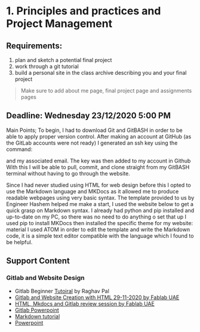 # 1. Principles and practices and Project Management

## Requirements:
1.    plan and sketch a potential final project
2.    work through a git tutorial
3.   build a personal site in the class archive describing you and your final project
>Make sure to add about me page, final project page and assignments pages


## Deadline: Wednesday 23/12/2020 5:00 PM  

Main Points;
To begin, I had to download Git and GitBASH in order to be able to apply proper version control.
After making an account at GitHub (as the GitLab accounts were not ready) I generated an ssh key using the command:

and my associated email.
The key was then added to my account in Github
With this I will be able to pull, commit, and clone straight from my GitBASH terminal without having to go through the website.

Since I had never studied using HTML for web design before this I opted to use the Markdown language and MKDocs as it allowed me to produce readable webpages using very basic syntax.
The template provided to us by Engineer Hashem helped me make a start, I used the website below to get a quick grasp on Markdown syntax.
I already had python and pip installed and up-to-date on my PC, so there was no need to do anything o set that up
I used pip to install MKDocs
then installed the specific theme for my website: material
I used ATOM in order to edit the template and write the Markdown code, it is a simple text editor compatible with the language which I found to be helpful.


## Support Content

### Gitlab and Website Design

- Gitlab Beginner [Tutoiral](https://www.youtube.com/playlist?list=PLhW3qG5bs-L8YSnCiyQ-jD8XfHC2W1NL_) by Raghav Pal
- [Gitlab and Website Creation with HTML 29-11-2020 by Fablab UAE](https://www.youtube.com/watch?v=szHQK-osYDA&ab_channel=fablabuae)
- [HTML, Mkdocs and Gitlab review session by Fablab UAE](https://www.youtube.com/watch?v=w3PyxuXb4ms&feature=youtu.be&ab_channel=fablabuae)
- [Gitlab Powerpoint](../files/w2/Gitlab.pptx)
- [Markdown tutorial](https://commonmark.org/help/tutorial/index.html)
- [Powerpoint](../testPP.pptx)
